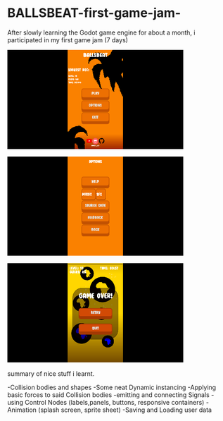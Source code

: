 # BALLSBEAT-first-game-jam-
After slowly learning the Godot game engine for about a month, i participated in my first game jam (7 days)


![alt text](https://github.com/Rocket-007/BALLSBEAT-first-game-jam-/blob/main/screenshot/menu.png "")

![alt text](https://github.com/Rocket-007/BALLSBEAT-first-game-jam-/blob/main/screenshot/options.png "")

![alt text](https://github.com/Rocket-007/BALLSBEAT-first-game-jam-/blob/main/screenshot/gameover.png "")


summary of nice stuff i learnt.

-Collision bodies and shapes
-Some neat Dynamic instancing
-Applying basic forces to said Collision bodies
-emitting and connecting Signals
-using Control Nodes (labels,panels, buttons, responsive containers)
-Animation (splash screen, sprite sheet)
-Saving and Loading user data
